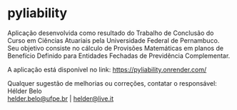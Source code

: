 # pyliability
Aplicação desenvolvida como resultado do Trabalho de Conclusão do Curso em Ciências Atuariais pela Universidade Federal de Pernambuco.  
Seu objetivo consiste no cálculo de Provisões Matemáticas em planos de Benefício Definido para Entidades Fechadas de Previdência Complementar.  
  
A aplicação está disponível no link: https://pyliability.onrender.com/  
  
Qualquer sugestão de melhorias ou correções, contatar o responsável:  
Hélder Belo  
helder.belo@ufpe.br | helder@live.it

